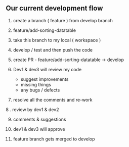 ## Our current development flow

1. create a branch ( feature ) from develop branch

2. feature/add-sorting-datatable

3. take this branch to my local ( workspace )

4. develop / test and then push the code

5. create PR - feature/add-sorting-datatable -> develop

6. Dev1 & dev3 will review my code
   - suggest improvements
   - missing things
   - any bugs / defects
7. resolve all the comments and re-work

8 . review by dev1 & dev2

9. comments & suggestions

10. dev1 & dev3 will approve

11. feature branch gets merged to develop
